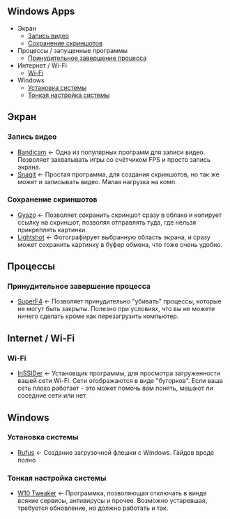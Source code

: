 ## Windows Apps
 - Экран
   - [Запись видео](https://github.com/Pocket-Deer/abuseful/blob/master/systems/windows.md#запись-видео)
   - [Сохранение скриншотов](https://github.com/Pocket-Deer/abuseful/blob/master/systems/windows.md#сохранение-скриншотов)
 - Процессы / запущенные программы
   - [Принудительное завершение процесса](https://github.com/Pocket-Deer/abuseful/blob/master/systems/windows.md#принудительное-завершение-процесса)
 - Интернет / Wi-Fi
   - [Wi-Fi](https://github.com/Pocket-Deer/abuseful/blob/master/systems/windows.md#Wi-Fi)
 - Windows
   - [Установка системы](https://github.com/Pocket-Deer/abuseful/blob/master/systems/windows.md#установка-системы)
   - [Тонкая настройка системы](https://github.com/Pocket-Deer/abuseful/blob/master/systems/windows.md#тонкая-настройка-системы)

## Экран
### Запись видео
- [Bandicam](https://www.bandicam.com/ru/) <- Одна из популярных программ для записи видео. Позволяет захватывать игры со счётчиком FPS и просто запись экрана.
- [Snagit](https://www.techsmith.com/screen-capture.html) <- Простая программа, для создания скриншотов, но так же может и записывать видео. Малая нагрузка на комп.
### Сохранение скриншотов
- [Gyazo](https://gyazo.com) <- Позволяет сохранить скриншот сразу в облако и копирует ссылку на скриншот, позволяя отправлять туда, где нельзя прикреплять картинки. 
- [Lightshot](https://app.prntscr.com/ru/) <- Фотографирует выбранную область экрана, и сразу может сохранить картинку в буфер обмена, что тоже очень удобно.

## Процессы
### Принудительное завершение процесса
- [SuperF4](https://stefansundin.github.io/superf4/) <- Позволяет принудительно "убивать" процессы, которые не могут быть закрыты. Полезно при условиях, что вы не можете ничего сделать кроме как перезагрузить компьютер.

## Internet / Wi-Fi
### Wi-Fi
- [InSSIDer](http://51.15.37.148/files/windowsapps/inSSIDer-installer.msi) <- Установщик программы, для просмотра загруженности вашей сети Wi-Fi. Сети отображаются в виде "бугорков". Если ваша сеть плохо работает - это может помочь вам понять, мешают ли соседние сети или нет.

## Windows
### Установка системы
- [Rufus](https://rufus.ie) <- Создание загрузочной флешки с Windows. Гайдов вроде полно
### Тонкая настройка системы
- [W10 Tweaker](http://51.15.37.148/files/windowsapps/W10_Tweaker.exe) <- Программка, позволяющая отключать в винде всякие сервисы, антивирусы и прочее. Возможно устаревшая, требуется обновление, но должно работать и так.
